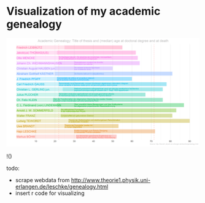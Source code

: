 # Visualization of my academic genealogy

![AcademicGenealogyAlter.png](AcademicGenealogyAlter.png)

!()

todo:
* scrape webdata from http://www.theorie1.physik.uni-erlangen.de/leschke/genealogy.html
* insert r code for visualizing
